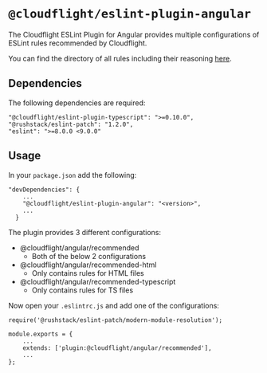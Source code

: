 # `@cloudflight/eslint-plugin-angular`

The Cloudflight ESLint Plugin for Angular provides multiple configurations of ESLint rules recommended by Cloudflight.

You can find the directory of all rules including their reasoning [here](src/configs).

## Dependencies

The following dependencies are required:

```
"@cloudflight/eslint-plugin-typescript": ">=0.10.0",
"@rushstack/eslint-patch": "1.2.0",
"eslint": ">=8.0.0 <9.0.0"
```

## Usage

In your `package.json` add the following:

```
"devDependencies": {
    ...
    "@cloudflight/eslint-plugin-angular": "<version>",
    ...
  }
```

The plugin provides 3 different configurations:

-   @cloudflight/angular/recommended
    -   Both of the below 2 configurations
-   @cloudflight/angular/recommended-html
    -   Only contains rules for HTML files
-   @cloudflight/angular/recommended-typescript
    -   Only contains rules for TS files

Now open your `.eslintrc.js` and add one of the configurations:

```
require('@rushstack/eslint-patch/modern-module-resolution');

module.exports = {
    ...
    extends: ['plugin:@cloudflight/angular/recommended'],
    ...
};
```

